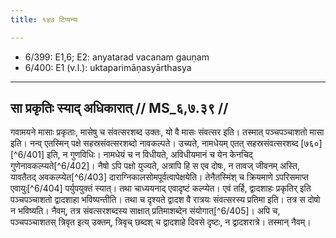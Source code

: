 ```yaml
---
title: १४७ टिप्पन्यः

---
```

- 6/399: E1,6; E2: anyatarad vacanaṃ gauṇam
- 6/400: E1 (v.l.): uktaparimāṇasyārthasya
____________________________________________


## सा प्रकृतिः स्याद् अधिकारात् // MS_६,७.३९ //

गवामयने मासाः प्रकृताः, मासेषु च संवत्सरशब्द उक्तः, यो वै मासः संवत्सर इति। तस्मात् पञ्चपञ्चाशतो मासा इति। नन्व् एतस्मिन् पक्षे सहस्रसंवत्सरशब्दो नावकल्पते। उच्यते, नामधेयम् एतत् सहस्रसंवत्सरशब्द [७६०][^6/401] इति, न गुणविधिः। नामधेयं च न विधीयते, अविधीयमानं च येन केनचिद् गुणेनावकल्प्यते[^6/402]।
नैषो ऽपि पक्षो युज्यते, अत्रापि हि स एव दोषः, न तावज् जीवनम् अस्ति, यावतैतद् अवकल्प्येत[^6/403] दाराग्निकालसोमपूर्वत्वापेक्षयेति। तेनैतस्मिंश् च क्रियमाणे ऽपरिसमाप्त एवायुः[^6/404] पर्युपयुक्तं स्यात्। तथा चाध्ययनाद् एवादृष्टं कल्प्येत। एवं तर्हि, द्वादशाहः प्रकृतिर् इति पञ्चपञ्चाशतो द्वादशाहा भविष्यन्तीति। तथा च दृश्यते द्वादश वै रात्रयः संवत्सरस्य प्रतिमा इति। तत्र स दोषो न भविष्यति। नैवम्, तत्र संवत्सरशब्दस्य साक्षात् प्रतिमाशब्देन संयोगात्[^6/405]। अपि च, पञ्चपञ्चाशतस् त्रिवृत इत्य् उक्तम्, त्रिवृच् छब्दश् च द्वादशाहे दिवसे दृष्टः, न द्वादशरात्रे। तस्मान् नैवम्।
